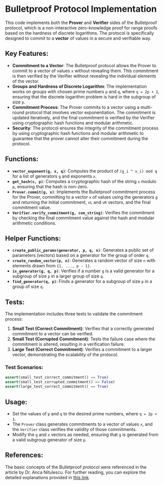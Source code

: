 # Bulletproof Protocol Implementation

This code implements both the **Prover** and **Verifier** sides of the Bulletproof protocol, which is a non-interactive zero-knowledge proof for range proofs based on the hardness of discrete logarithms. The protocol is specifically designed to commit to a **vector** of values in a secure and verifiable way.

## Key Features:
- **Commitment to a Vector**: The Bulletproof protocol allows the Prover to commit to a vector of values `x` without revealing them. This commitment is then verified by the Verifier without revealing the individual elements of the vector.
- **Groups and Hardness of Discrete Logarithm**: The implementation works on groups with chosen prime numbers `p` and `q`, where `q = 2p + 1`, ensuring that the discrete logarithm problem is hard in the subgroup of size `p`.
- **Commitment Process**: The Prover commits to a vector using a multi-round protocol that involves vector exponentiation. The commitment is updated iteratively, and the final commitment is verified by the Verifier using cryptographic hash functions and modular arithmetic.
- **Security**: The protocol ensures the integrity of the commitment process by using cryptographic hash functions and modular arithmetic to guarantee that the prover cannot alter their commitment during the protocol.

## Functions:
- **`vector_exponent(g, x, q)`**: Computes the product of `(g_i ^ x_i) mod q` for a list of generators `g` and exponents `x`.
- **`get_hash(s, p)`**: Computes a cryptographic hash of the string `s` modulo `p`, ensuring that the hash is non-zero.
- **`Prover.commit(g, x)`**: Implements the Bulletproof commitment process for the Prover, committing to a vector `x` of values using the generators `g` and returning the initial commitment, `vL` and `vR` vectors, and the final commitment value.
- **`Verifier.verify_commitment(g, com_string)`**: Verifies the commitment by checking the final commitment value against the hash and modular arithmetic conditions.

## Helper Functions:
- **`create_public_params(generator, p, q, n)`**: Generates a public set of parameters (vectors) based on a generator for the group of order `q`.
- **`create_random_vector(p, n)`**: Generates a random vector of size `n` with elements drawn from `{1, ..., p - 1}`.
- **`is_generator(g, q, p)`**: Verifies if a number `g` is a valid generator for a subgroup of size `p` in a larger group of size `q`.
- **`find_generator(q, p)`**: Finds a generator for a subgroup of size `p` in a group of size `q`.

## Tests:
The implementation includes three tests to validate the commitment process:

1. **Small Test (Correct Commitment)**: Verifies that a correctly generated commitment to a vector can be verified.
2. **Small Test (Corrupted Commitment)**: Tests the failure case where the commitment is altered, resulting in a verification failure.
3. **Large Test (Correct Commitment)**: Verifies a commitment to a larger vector, demonstrating the scalability of the protocol.

### Test Scenarios:
```python
assert(small_test_correct_commitment() == True)
assert(small_test_corrupted_commitment() == False)
assert(large_test_correct_commitment() == True)
```

## Usage:
- Set the values of `p` and `q` to the desired prime numbers, where `q = 2p + 1`.
- The `Prover` class generates commitments to a vector of values `x`, and the `Verifier` class verifies the validity of those commitments.
- Modify the `g` and `x` vectors as needed, ensuring that `g` is generated from a valid subgroup generator of size `p`.

## References:
The basic concepts of the Bulletproof protocol were referenced in the article by Dr. Anca Nitulescu. For further reading, you can explore the detailed explanations provided in [this link](https://hackmd.io/7wcukChhRwKJwXoG2T-mkA).

